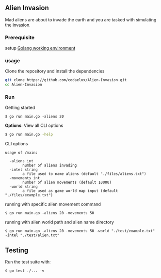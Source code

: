 ## Alien Invasion

  

Mad aliens are about to invade the earth and you are tasked with simulating the invasion.

  

### Prerequisite

setup [Golang working environment](https://golang.org/doc/install)
  
  
### usage
Clone the repository and install the dependencies

```bash
git clone https://github.com/codaelux/Alien-Invasion.git
cd Alien-Invasion
```

  

### Run
Getting started
```
$ go run main.go -aliens 20
```
**Options**: View all CLI options
  
```bash
$ go run main.go -help
```
CLI options

    usage of /main:
     
      -aliens int
            number of aliens invading
      -intel string
            a file used to name aliens (default "./files/aliens.txt")
      -movements int
            number of alien movements (default 10000)
      -world string
            a file used as game world map input (default "./files/example.txt")

running with specific alien movement command
``` 
$ go run main.go -aliens 20 -movements 50 
```
running with  alien world path and alien name directory 

    $ go run main.go -aliens 20 -movements 50 -world "./test/example.txt" -intel "./test/alien.txt"

## Testing
Run the test suite with:

```
$ go test ./... -v
